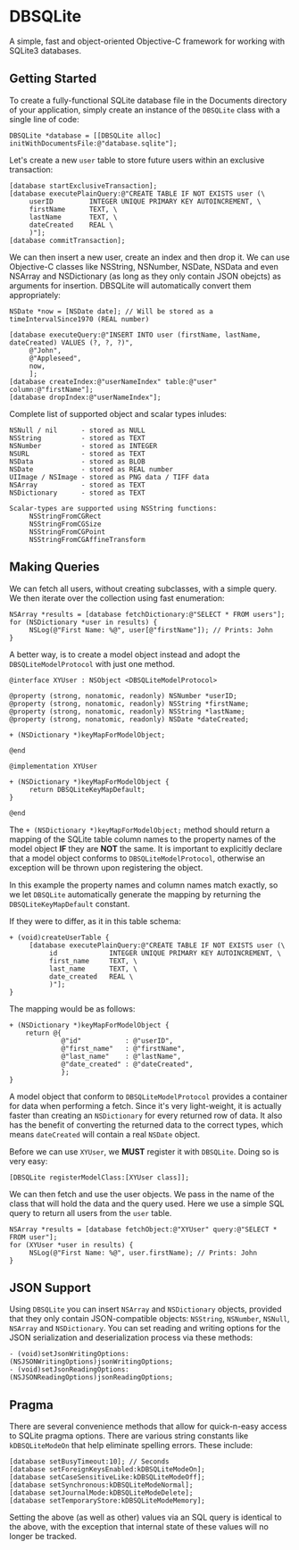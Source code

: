 DBSQLite
========

A simple, fast and object-oriented Objective-C framework for working with SQLite3 databases.

## Getting Started

To create a fully-functional SQLite database file in the Documents directory of your application, simply create an instance of the <code>DBSQLite</code> class with a single line of code:
```objc
DBSQLite *database = [[DBSQLite alloc] initWithDocumentsFile:@"database.sqlite"];
```

Let's create a new <code>user</code> table to store future users within an exclusive transaction:
```objc
[database startExclusiveTransaction];
[database executePlainQuery:@"CREATE TABLE IF NOT EXISTS user (\
     userID         INTEGER UNIQUE PRIMARY KEY AUTOINCREMENT, \
     firstName      TEXT, \
     lastName       TEXT, \
     dateCreated    REAL \
     )"];
[database commitTransaction];
```

We can then insert a new user, create an index and then drop it. We can use Objective-C classes like NSString, NSNumber, NSDate, NSData and even NSArray and NSDictionary (as long as they only contain JSON obejcts) as arguments for insertion. DBSQLite will automatically convert them appropriately:

```objc
NSDate *now = [NSDate date]; // Will be stored as a timeIntervalSince1970 (REAL number)
 
[database executeQuery:@"INSERT INTO user (firstName, lastName, dateCreated) VALUES (?, ?, ?)",
     @"John",
     @"Appleseed",
     now, 
     ];
[database createIndex:@"userNameIndex" table:@"user" column:@"firstName"];
[database dropIndex:@"userNameIndex"];
```

Complete list of supported object and scalar types inludes:

```objc
NSNull / nil      - stored as NULL
NSString          - stored as TEXT
NSNumber          - stored as INTEGER
NSURL             - stored as TEXT
NSData            - stored as BLOB
NSDate            - stored as REAL number
UIImage / NSImage - stored as PNG data / TIFF data
NSArray           - stored as TEXT
NSDictionary      - stored as TEXT

Scalar-types are supported using NSString functions:
     NSStringFromCGRect
     NSStringFromCGSize
     NSStringFromCGPoint
     NSStringFromCGAffineTransform
```

## Making Queries

We can fetch all users, without creating subclasses, with a simple query. We then iterate over the collection using fast enumeration:

```objc
NSArray *results = [database fetchDictionary:@"SELECT * FROM users"];
for (NSDictionary *user in results) {
     NSLog(@"First Name: %@", user[@"firstName"]); // Prints: John
}
```

A better way, is to create a model object instead and adopt the <code>DBSQLiteModelProtocol</code> with just one method.

```objc
@interface XYUser : NSObject <DBSQLiteModelProtocol>

@property (strong, nonatomic, readonly) NSNumber *userID;
@property (strong, nonatomic, readonly) NSString *firstName;
@property (strong, nonatomic, readonly) NSString *lastName;
@property (strong, nonatomic, readonly) NSDate *dateCreated;

+ (NSDictionary *)keyMapForModelObject;

@end

@implementation XYUser

+ (NSDictionary *)keyMapForModelObject {
     return DBSQLiteKeyMapDefault;
}

@end
```

The <code>+ (NSDictionary *)keyMapForModelObject;</code> method should return a mapping of the SQLite table column names to the property names of the model object __IF__ they are __NOT__ the same. It is important to explicitly declare that a model object conforms to <code>DBSQLiteModelProtocol</code>, otherwise an exception will be thrown upon registering the object. 

In this example the property names and column names match exactly, so we let <code>DBSQLite</code> automatically generate the mapping by returning the <code>DBSQLiteKeyMapDefault</code> constant. 

If they were to differ, as it in this table schema:

```objc
+ (void)createUserTable {
     [database executePlainQuery:@"CREATE TABLE IF NOT EXISTS user (\
          id             INTEGER UNIQUE PRIMARY KEY AUTOINCREMENT, \
          first_name     TEXT, \
          last_name      TEXT, \
          date_created   REAL \
          )"];
}
```

The mapping would be as follows:

```objc
+ (NSDictionary *)keyMapForModelObject {
    return @{
             @"id"           : @"userID",
             @"first_name"   : @"firstName",
             @"last_name"    : @"lastName",
             @"date_created" : @"dateCreated",
             };
}
```

A model object that conform to <code>DBSQLiteModelProtocol</code> provides a container for data when performing a fetch. Since it's very light-weight, it is actually faster than creating an <code>NSDictionary</code> for every returned row of data. It also has the benefit of converting the returned data to the correct types, which means <code>dateCreated</code> will contain a real <code>NSDate</code> object.

Before we can use <code>XYUser</code>, we **MUST** register it with <code>DBSQLite</code>. Doing so is very easy:
```objc
[DBSQLite registerModelClass:[XYUser class]];
```

We can then fetch and use the user objects. We pass in the name of the class that will hold the data and the query used. Here we use a simple SQL query to return all users from the <code>user</code> table.

```objc
NSArray *results = [database fetchObject:@"XYUser" query:@"SELECT * FROM user"];
for (XYUser *user in results) {
     NSLog(@"First Name: %@", user.firstName); // Prints: John
}
```

## JSON Support
Using <code>DBSQLite</code> you can insert <code>NSArray</code> and <code>NSDictionary</code> objects, provided that they only contain JSON-compatible objects: <code>NSString</code>, <code>NSNumber</code>, <code>NSNull</code>, <code>NSArray</code> and <code>NSDictionary</code>. You can set reading and writing options for the JSON serialization and deserialization process via these methods:

```objc
- (void)setJsonWritingOptions:(NSJSONWritingOptions)jsonWritingOptions;
- (void)setJsonReadingOptions:(NSJSONReadingOptions)jsonReadingOptions;
```

## Pragma
There are several convenience methods that allow for quick-n-easy access to SQLite pragma options. There are various string constants like <code>kDBSQLiteModeOn</code> that help eliminate spelling errors. These include:
```objc
[database setBusyTimeout:10]; // Seconds
[database setForeignKeysEnabled:kDBSQLiteModeOn];
[database setCaseSensitiveLike:kDBSQLiteModeOff];
[database setSynchronous:kDBSQLiteModeNormal];
[database setJournalMode:kDBSQLiteModeDelete];
[database setTemporaryStore:kDBSQLiteModeMemory];
```

Setting the above (as well as other) values via an SQL query is identical to the above, with the exception that internal state of these values will no longer be tracked.
